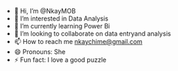 - 👋 Hi, I’m @NkayMOB
- 👀 I’m interested in Data Analysis
- 🌱 I’m currently learning Power Bi
- 💞️ I’m looking to collaborate on data entryand analysis
- 📫 How to reach me nkaychime@gmail.com
- 😄 Pronouns: She
- ⚡ Fun fact: I love a good puzzle

<!---
NkayMOB/NkayMOB is a ✨ special ✨ repository because its `README.md` (this file) appears on your GitHub profile.
You can click the Preview link to take a look at your changes.
--->
